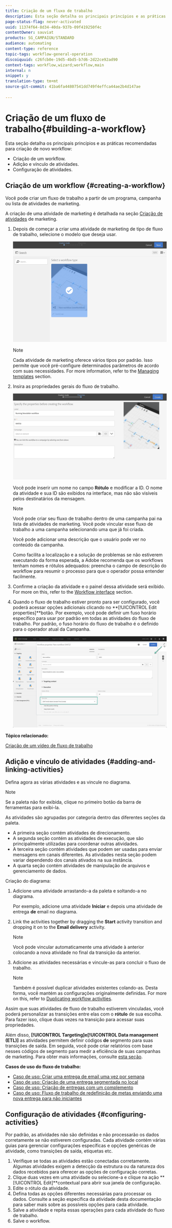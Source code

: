 ```yaml
---
title: Criação de um fluxo de trabalho
description: Esta seção detalha os principais princípios e as práticas recomendadas para criação de novo workflow.
page-status-flag: never-activated
uuid: 11374f64-8d34-40da-937b-09f419250f4c
contentOwner: sauviat
products: SG_CAMPAIGN/STANDARD
audience: automating
content-type: reference
topic-tags: workflow-general-operation
discoiquuid: c26fcb0e-19d5-4bd5-b7d6-2d22ce92ad90
context-tags: workflow,wizard;workflow,main
internal: n
snippet: y
translation-type: tm+mt
source-git-commit: 41ba6fa44807541dd749f4effca44ae2b4d147ae

---
```



# Criação de um fluxo de trabalho{#building-a-workflow}

Esta seção detalha os principais princípios e as práticas recomendadas para criação de novo workflow:

* Criação de um workflow.
* Adição e vínculo de atividades.
* Configuração de atividades.

## Criação de um workflow {#creating-a-workflow}

Você pode criar um fluxo de trabalho a partir de um programa, campanha ou lista de atividades de marketing.

A criação de uma atividade de marketing é detalhada na seção [Criação de atividades](../../start/using/marketing-activities.md#creating-a-marketing-activity) de marketing.

1. Depois de começar a criar uma atividade de marketing de tipo de fluxo de trabalho, selecione o modelo que deseja usar.

   ![](assets/workflow_creation_1.png)

   >[!NOTE]
   >
   >Cada atividade de marketing oferece vários tipos por padrão. Isso permite que você pré-configure determinados parâmetros de acordo com suas necessidades. For more information, refer to the [Managing templates](../../start/using/marketing-activity-templates.md) section.

1. Insira as propriedades gerais do fluxo de trabalho.

   ![](assets/workflow_creation_2.png)

   Você pode inserir um nome no campo **Rótulo** e modificar a ID. O nome da atividade e sua ID são exibidos na interface, mas não são visíveis pelos destinatários da mensagem.

   >[!NOTE]
   >
   >Você pode criar seu fluxo de trabalho dentro de uma campanha pai na lista de atividades de marketing. Você pode vincular esse fluxo de trabalho a uma campanha selecionando uma que já foi criada.

   Você pode adicionar uma descrição que o usuário pode ver no conteúdo da campanha.

   Como facilita a localização e a solução de problemas se não estiverem executando da forma esperada, a Adobe recomenda que os workflows tenham nomes e rótulos adequados: preencha o campo de descrição do workflow para resumir o processo para que o operador possa entender facilmente.

1. Confirme a criação da atividade e o painel dessa atividade será exibido. For more on this, refer to the [Workflow interface](../../automating/using/workflow-interface.md) section.

1. Quando o fluxo de trabalho estiver pronto para ser configurado, você poderá acessar opções adicionais clicando no **[!UICONTROL Edit properties]**botão. Por exemplo, você pode definir um fuso horário específico para usar por padrão em todas as atividades do fluxo de trabalho. Por padrão, o fuso horário do fluxo de trabalho é o definido para o operador atual da Campanha.

   ![](assets/workflow_properties.png)

**Tópico relacionado:**

[Criação de um vídeo de fluxo de trabalho](https://docs.adobe.com/content/help/en/campaign-standard/using/managing-processes-and-data/workflow-general-operation/building-a-workflow.html)

## Adição e vínculo de atividades {#adding-and-linking-activities}

Defina agora as várias atividades e as vincule no diagrama.

>[!NOTE]
>
>Se a paleta não for exibida, clique no primeiro botão da barra de ferramentas para exibi-la.

As atividades são agrupadas por categoria dentro das diferentes seções da paleta.

* A primeira seção contém atividades de direcionamento.
* A segunda seção contém as atividades de execução, que são principalmente utilizadas para coordenar outras atividades.
* A terceira seção contém atividades que podem ser usadas para enviar mensagens em canais diferentes. As atividades nesta seção podem variar dependendo dos canais ativados na sua instância.
* A quarta seção contém atividades de manipulação de arquivos e gerenciamento de dados.

Criação do diagrama:

1. Adicione uma atividade arrastando-a da paleta e soltando-a no diagrama.

   Por exemplo, adicione uma atividade **Iniciar** e depois uma atividade de entrega **de** email no diagrama.

1. Link the activities together by dragging the **Start** activity transition and dropping it on to the **Email delivery** activity.

   >[!NOTE]
   >
   >Você pode vincular automaticamente uma atividade à anterior colocando a nova atividade no final da transição da anterior.

1. Adicione as atividades necessárias e vincule-as para concluir o fluxo de trabalho.

   >[!NOTE]
   >
   >Também é possível duplicar atividades existentes colando-as. Desta forma, você mantém as configurações originalmente definidas. For more on this, refer to [Duplicating workflow activities](../../automating/using/workflow-interface.md#duplicating-workflow-activities).

Assim que suas atividades de fluxo de trabalho estiverem vinculadas, você poderá personalizar as transições entre elas com o **rótulo** de sua escolha. Para fazer isso, clique duas vezes na transição para acessar suas propriedades.

Além disso, **[!UICONTROL Targeting]**e**[!UICONTROL Data management (ETL)]** as atividades permitem definir códigos **de** segmento para suas transições de saída. Em seguida, você pode criar relatórios com base nesses códigos de segmento para medir a eficiência de suas campanhas de marketing. Para obter mais informações, consulte [esta seção](../../reporting/using/creating-a-report-workflow-segment.md).

**Casos de uso do fluxo de trabalho:**

* [Caso de uso: Criar uma entrega de email uma vez por semana](../../automating/using/workflow-weekly-offer.md)
* [Caso de uso: Criação de uma entrega segmentada no local](../../automating/using/workflow-segmentation-location.md)
* [Caso de uso: Criação de entregas com um complemento](../../automating/using/workflow-created-query-with-complement.md)
* [Caso de uso: Fluxo de trabalho de redefinição de metas enviando uma nova entrega para não iniciantes](../../automating/using/workflow-cross-channel-retargeting.md)

## Configuração de atividades {#configuring-activities}

Por padrão, as atividades não são definidas e não processarão os dados corretamente se não estiverem configuradas. Cada atividade contém várias guias para gerenciar configurações específicas e opções genéricas de atividade, como transições de saída, etiquetas etc.

1. Verifique se todas as atividades estão conectadas corretamente. Algumas atividades exigem a detecção da estrutura ou da natureza dos dados recebidos para oferecer as opções de configuração corretas.
1. Clique duas vezes em uma atividade ou selecione-a e clique na ação **[!UICONTROL Edit]**contextual para abrir sua janela de configuração.
1. Edite o rótulo da atividade.
1. Defina todas as opções diferentes necessárias para processar os dados. Consulte a seção específica da atividade desta documentação para saber mais sobre as possíveis opções para cada atividade.
1. Salve a atividade e repita essas operações para cada atividade do fluxo de trabalho.
1. Salve o workflow.
